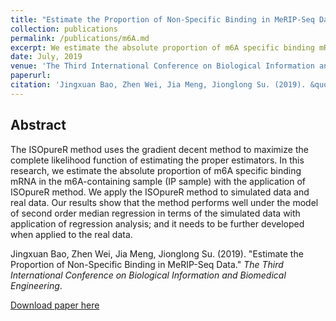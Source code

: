 ```yaml
---
title: "Estimate the Proportion of Non-Specific Binding in MeRIP-Seq Data"
collection: publications
permalink: /publications/m6A.md
excerpt: We estimate the absolute proportion of m6A specific binding mRNA in the N6-methyladenosine (IP sample) with the application of ISOpureR method.
date: July, 2019
venue: 'The Third International Conference on Biological Information and Biomedical Engineering'
paperurl: 
citation: 'Jingxuan Bao, Zhen Wei, Jia Meng, Jionglong Su. (2019). &quot;Estimate the Proportion of Non-Specific Binding in MeRIP-Seq Data.&quot; <i>The Third International Conference on Biological Information and Biomedical Engineering</i>.'
---
```


## Abstract
The ISOpureR method uses the gradient decent method to maximize the complete likelihood function of estimating the proper estimators. In this research, we estimate the absolute proportion of m6A specific binding mRNA in the m6A-containing sample (IP sample) with the application of ISOpureR method. We apply the ISOpureR method to simulated data and real data. Our results show that the method performs well under the model of second order median regression in terms of the simulated data with application of regression analysis; and it needs to be further developed when applied to the real data.

Jingxuan Bao, Zhen Wei, Jia Meng, Jionglong Su. (2019). &quot;Estimate the Proportion of Non-Specific Binding in MeRIP-Seq Data.&quot; <i>The Third International Conference on Biological Information and Biomedical Engineering</i>.

[Download paper here](http://academicpages.github.io/files/paper1.pdf)
